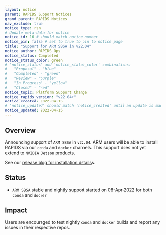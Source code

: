 ```yaml
---
layout: notice
parent: RAPIDS Support Notices
grand_parent: RAPIDS Notices
nav_exclude: true
notice_type: rsn
# Update meta-data for notice
notice_id: 16 # should match notice number
notice_pin: false # set to true to pin to notice page
title: "Support for ARM SBSA in v22.04"
notice_author: RAPIDS Ops
notice_status: Completed
notice_status_color: green
# 'notice_status' and 'notice_status_color' combinations:
#   "Proposal" - "blue"
#   "Completed" - "green"
#   "Review" - "purple"
#   "In Progress" - "yellow"
#   "Closed" - "red"
notice_topic: Platform Support Change
notice_rapids_version: "v22.04+"
notice_created: 2022-04-15
# 'notice_updated' should match 'notice_created' until an update is made
notice_updated: 2022-04-15
---
```


## Overview

Announcing support of `ARM SBSA` in `v22.04`.  ARM users will be able to install RAPIDS via 
our `conda` and `docker` channels.  This support does not yet extend to `NVIDIA Jetson` products.

See our [release blog for installation details](https://medium.com/rapids-ai/rapids-release-22-04-fe4f1913f29b)s.

## Status

- `ARM SBSA` stable and nightly support started on 08-Apr-2022 for both `conda` and 
`docker`

## Impact

Users are encouraged to test nightly `conda` and `docker` builds and report any
issues in their respective repos.
